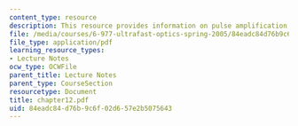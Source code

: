 ```yaml
---
content_type: resource
description: This resource provides information on pulse amplification.
file: /media/courses/6-977-ultrafast-optics-spring-2005/84eadc84d76b9c6f02d657e2b5075643_chapter12.pdf
file_type: application/pdf
learning_resource_types:
- Lecture Notes
ocw_type: OCWFile
parent_title: Lecture Notes
parent_type: CourseSection
resourcetype: Document
title: chapter12.pdf
uid: 84eadc84-d76b-9c6f-02d6-57e2b5075643
---
```

